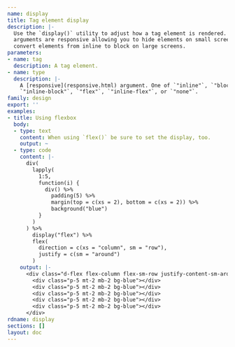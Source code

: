 ```yaml
---
name: display
title: Tag element display
description: |-
  Use the `display()` utility to adjust how a tag element is rendered. All
  arguments are responsive allowing you to hide elements on small screens or
  convert elements from inline to block on large screens.
parameters:
- name: tag
  description: A tag element.
- name: type
  description: |-
    A [responsive](responsive.html) argument. One of `"inline"`, `"block"`,
    `"inline-block"`, `"flex"`, `"inline-flex"`, or `"none"`.
family: design
export: ''
examples:
- title: Using flexbox
  body:
  - type: text
    content: When using `flex()` be sure to set the display, too.
    output: ~
  - type: code
    content: |-
      div(
        lapply(
          1:5,
          function(i) {
            div() %>%
              padding(5) %>%
              margin(top = c(xs = 2), bottom = c(xs = 2)) %>%
              background("blue")
          }
        )
      ) %>%
        display("flex") %>%
        flex(
          direction = c(xs = "column", sm = "row"),
          justify = c(sm = "around")
        )
    output: |-
      <div class="d-flex flex-column flex-sm-row justify-content-sm-around">
        <div class="p-5 mt-2 mb-2 bg-blue"></div>
        <div class="p-5 mt-2 mb-2 bg-blue"></div>
        <div class="p-5 mt-2 mb-2 bg-blue"></div>
        <div class="p-5 mt-2 mb-2 bg-blue"></div>
        <div class="p-5 mt-2 mb-2 bg-blue"></div>
      </div>
rdname: display
sections: []
layout: doc
---
```

